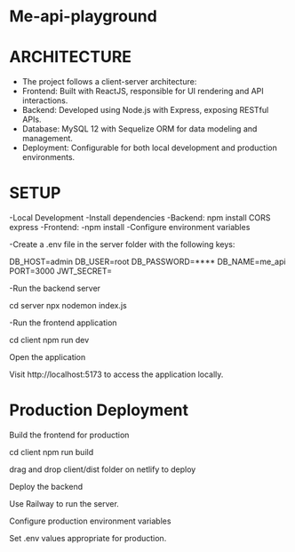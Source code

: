 # Me-api-playground
# ARCHITECTURE
- The project follows a client-server architecture:
- Frontend: Built with ReactJS, responsible for UI rendering and API interactions.
- Backend: Developed using Node.js with Express, exposing RESTful APIs.
- Database: MySQL 12 with Sequelize ORM for data modeling and management.
- Deployment: Configurable for both local development and production environments.
  
# SETUP
-Local Development
 -Install dependencies
  -Backend:
    npm install CORS express
-Frontend:
 -npm install
 -Configure environment variables

 -Create a .env file in the server folder with the following keys:

DB_HOST=admin
DB_USER=root
DB_PASSWORD=****
DB_NAME=me_api
PORT=3000
JWT_SECRET=<my-secret-key>

-Run the backend server

 cd server
 npx nodemon index.js

-Run the frontend application

cd client
npm run dev


Open the application

Visit http://localhost:5173 to access the application locally.

# Production Deployment

Build the frontend for production

cd client
npm run build

drag and drop client/dist folder on netlify to deploy


Deploy the backend

Use Railway to run the server.

Configure production environment variables

Set .env values appropriate for production.
